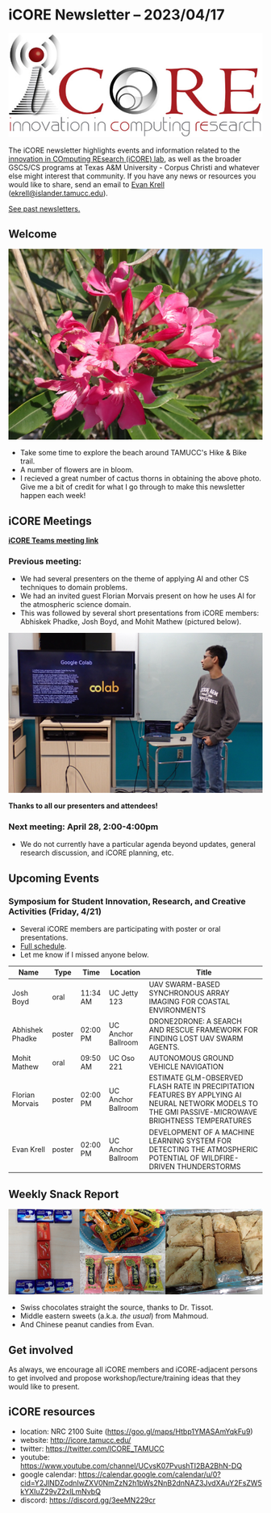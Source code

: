 # iCORE Newsletter – 2023/04/17

![logo](../img/logo_plain_sm.jpg)

The iCORE newsletter highlights events and information related to the [innovation in COmputing REsearch (iCORE) lab](https://icore.tamucc.edu/),
as well as the broader GSCS/CS programs at Texas A&M University - Corpus Christi and whatever else might interest that community.
If you have any news or resources you would like to share, send an email to [Evan Krell](https://scholar.google.com/citations?user=jLuwYGAAAAAJ&hl=en) (ekrell@islander.tamucc.edu).

[See past newsletters.](https://github.com/ekrell/icore_website/tree/main/news)

## Welcome

![Flowers at the Hike & Bike trail](../img/flowers.JPG)

- Take some time to explore the beach around TAMUCC's Hike & Bike trail.
- A number of flowers are in bloom.
- I recieved a great number of cactus thorns in obtaining the above photo. Give me a bit of credit for what I go through to make this newsletter happen each week!

## iCORE Meetings

**[iCORE Teams meeting link](https://teams.microsoft.com/l/meetup-join/19%3Ameeting_MDdlZDBiMTgtYzVjNS00YjhhLWE5OTctY2Y5YzMyYTljNzU5%40thread.v2/0?context=%7B%22Tid%22%3A%2234cbfaf1-67a6-4781-a9ca-514eb2550b66%22%2C%22Oid%22%3A%22994c008b-0707-4f3c-8ac0-73b65e733430%22%2C%22MessageId%22%3A%220%22%7D)**

### Previous meeting: 

- We had several presenters on the theme of applying AI and other CS techniques to domain problems.
- We had an invited guest Florian Morvais present on how he uses AI for the atmospheric science domain.
- This was followed by several short presentations from iCORE members: Abhiskek Phadke, Josh Boyd, and Mohit Mathew (pictured below).

![Mohit presenting at iCORE](../img/icore_mohit.JPG)

**Thanks to all our presenters and attendees!**

### Next meeting: April 28, 2:00-4:00pm

- We do not currently have a particular agenda beyond updates, general research discussion, and iCORE planning, etc.

## Upcoming Events

### Symposium for Student Innovation, Research, and Creative Activities (Friday, 4/21)

- Several iCORE members are participating with poster or oral presentations.
- [Full schedule](https://gridftp.tamucc.edu/genomics/Program2023.html#STUDENT_SYMPOSIUM).
- Let me know if I missed anyone below.

| **Name**        | **Type** | **Time** | **Location**       | **Title**                                                                                                                                            |
|-----------------|----------|----------|--------------------|------------------------------------------------------------------------------------------------------------------------------------------------------|
| Josh Boyd       | oral     | 11:34 AM | UC Jetty 123       | UAV SWARM-BASED SYNCHRONOUS ARRAY IMAGING FOR COASTAL ENVIRONMENTS                                                                                   |
| Abhishek Phadke | poster   | 02:00 PM | UC Anchor Ballroom | DRONE2DRONE: A SEARCH AND RESCUE FRAMEWORK FOR FINDING LOST UAV SWARM AGENTS.                                                                        |
| Mohit Mathew    | oral     | 09:50 AM | UC Oso 221         | AUTONOMOUS GROUND VEHICLE NAVIGATION                                                                                                                 |
| Florian Morvais | poster   | 02:00 PM | UC Anchor Ballroom | ESTIMATE GLM-OBSERVED FLASH RATE IN PRECIPITATION FEATURES BY APPLYING AI NEURAL NETWORK MODELS TO THE GMI PASSIVE-MICROWAVE BRIGHTNESS TEMPERATURES |
| Evan Krell      | poster   | 02:00 PM | UC Anchor Ballroom | DEVELOPMENT OF A MACHINE LEARNING SYSTEM FOR DETECTING THE ATMOSPHERIC POTENTIAL OF WILDFIRE-DRIVEN THUNDERSTORMS                                    |

## Weekly Snack Report

![Snacks at iCORE](../img/icore_snacks_2.png)

- Swiss chocolates straight the source, thanks to Dr. Tissot.
- Middle eastern sweets (a.k.a. _the usual_) from Mahmoud.
- And Chinese peanut candies from Evan.

## Get involved

As always, we encourage all iCORE members and iCORE-adjacent persons to get involved and propose workshop/lecture/training ideas that they would like to present.

## iCORE resources

- location: NRC 2100 Suite (https://goo.gl/maps/Htbp1YMASAmYqkFu9)
- website: http://icore.tamucc.edu/
- twitter: https://twitter.com/ICORE_TAMUCC
- youtube: https://www.youtube.com/channel/UCvsK07PvushTI2BA2BhN-DQ
- google calendar: https://calendar.google.com/calendar/u/0?cid=Y2JlNDZodnIwZXV0NmZzN2h1bWs2NnB2dnNAZ3JvdXAuY2FsZW5kYXIuZ29vZ2xlLmNvbQ
- discord: https://discord.gg/3eeMN229cr


